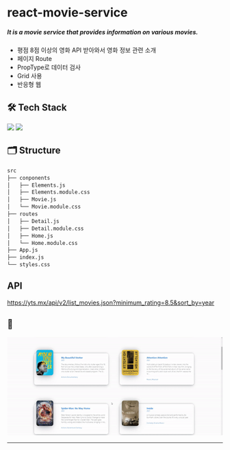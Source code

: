 # react-movie-service

##### It is a movie service that provides information on various movies.

- 평점 8점 이상의 영화 API 받아와서 영화 정보 관련 소개
- 페이지 Route
- PropType로 데이터 검사
- Grid 사용
- 반응형 웹

## 🛠 Tech Stack

<img src="https://img.shields.io/badge/React-61DAFB?style=flat-square&logo=React&logoColor=white"/> <img src="https://img.shields.io/badge/CSS3-1572B6?style=flat-square&logo=CSS3&logoColor=white"/>

## 🗂 Structure

```bash
src
├── conponents
│   ├── Elements.js
│   ├── Elements.module.css
│   ├── Movie.js
│   └── Movie.module.css
├── routes
│   ├── Detail.js
│   ├── Detail.module.css
│   ├── Home.js
│   └── Home.module.css
├── App.js
├── index.js
└── styles.css
```

## API

https://yts.mx/api/v2/list_movies.json?minimum_rating=8.5&sort_by=year

## 👀

<img src="img/movie.gif">

---
